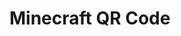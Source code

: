 # Minecraft QR Code

<a rel='nofollow' href='https://www.qr-code-generator.com' border='0' style='cursor:default'><img src='https://chart.googleapis.com/chart?cht=qr&chl=https%3A%2F%2Fgithub.com%2FWinparWinpar%2Fraw%2Fmain%2FMinecraft.dmg&chs=180x180&choe=UTF-8&chld=L|2' alt=''></a>
